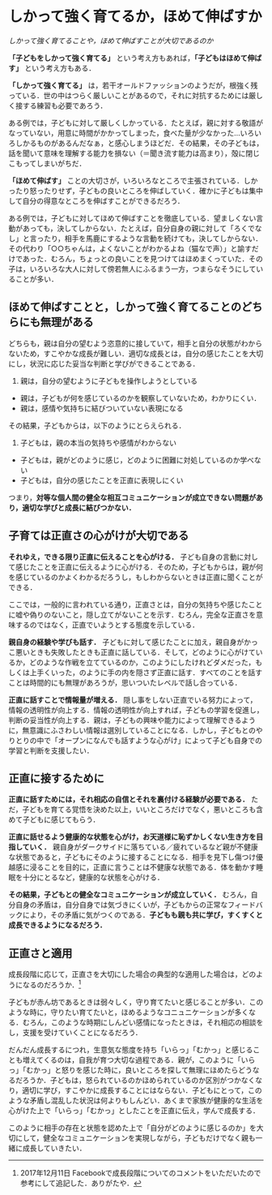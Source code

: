 <!-- Title: 子どもは しかって強く育てるのか，ほめて伸ばすのか，子育ての心がけ（欺瞞と正直） - 子どものしかりかた (3/7)  
Date: December 07, 2017  
Chapter: 3  
Author: @motohasi   -->


<!-- 丁寧に書くと本一冊分になりそうなんだけれど，できる限り簡潔に書きたい． -->


# しかって強く育てるか，ほめて伸ばすか
*しかって強く育てることや，ほめて伸ばすことが大切であるのか*

**「子どもをしかって強く育てる」** という考え方もあれば，**「子どもはほめて伸ばす」** という考え方もある．

**「しかって強く育てる」** は，若干オールドファッションのようだが，根強く残っている．世の中はつらく厳しいことがあるので，それに対抗するためには厳しく接する練習も必要であろう．

ある例では，子どもに対して厳しくしかっている．たとえば，親に対する敬語がなっていない，用意に時間がかかってしまった，食べた量が少なかった…いろいろしかるものがあるんだなぁ，と感心しまうほどだ．その結果，その子どもは，話を聞いて意味を理解する能力を損ない（＝聞き流す能力は高まり），殻に閉じこもってしまいがちだ．

**「ほめて伸ばす」** ことの大切さが，いろいろなところで主張されている．しかったり怒ったりせず，子どもの良いところを伸ばしていく．確かに子どもは集中して自分の得意なところを伸ばすことができるだろう．

ある例では，子どもに対してほめて伸ばすことを徹底している．望ましくない言動があっても，決してしからない．たとえば，自分自身の親に対して「ろくでなし」と言ったり，相手を馬鹿にするような言動を続けても，決してしからない．その代わり「○○ちゃんは，よくないことがわかるよね（猫なで声）」と諭すだけであった．むろん，ちょっとの良いことを見つけてはほめまくっていた．その子は，いろいろな大人に対して傍若無人にふるまう一方，つまらなそうにしていることが多い．

## ほめて伸ばすことと，しかって強く育てることのどちらにも無理がある
どちらも，親は自分の望むよう恣意的に接していて，相手と自分の状態がわからないため，すこやかな成長が難しい．適切な成長とは，自分の感じたことを大切にし，状況に応じた妥当な判断と学びができることである．

1. 親は，自分の望むように子どもを操作しようとしている
- 親は，子どもが何を感じているのかを観察していないため，わかりにくい．
- 親は，感情や気持ちに結びついていない表現になる

その結果，子どもからは，以下のようにとらえられる．

1. 子どもは，親の本当の気持ちや感情がわからない
- 子どもは，親がどのように感じ，どのように困難に対処しているのか学べない
- 子どもは，自分の感じたことを正直に表現しにくい

つまり，**対等な個人間の健全な相互コミュニケーションが成立できない問題があり，適切な学びと成長に結びつかない．**

## 子育ては正直さの心がけが大切である

**それゆえ，できる限り正直に伝えることを心がける．**
子ども自身の言動に対して感じたことを正直に伝えるように心がける．そのため，子どもからは，親が何を感じているのかよくわかるだろうし，もしわからないときは正直に聞くことができる．

ここでは，一般的に言われている通り，正直さとは，自分の気持ちや感じたことに嘘や偽りのないこと，隠し立てがないことを示す．むろん，完全な正直さを意味するのではなく，正直でいようとする態度を示している．

**親自身の経験や学びも話す．**
子どもに対して感じたことに加え，親自身がかっこ悪いときも失敗したときも正直に話している．そして，どのように心がけているか，どのような作戦を立てているのか，このようにしたけれどダメだった，もしくは上手くいった，のように手の内を隠さず正直に話す．すべてのことを話すことは時間的にも無理があろうが，思いついたレベルで話し合っている．

**正直に話すことで情報量が増える．**
隠し事をしない正直でいる努力によって，情報の透明性が向上する．情報の透明性が向上すれば，子どもの学習を促進し，判断の妥当性が向上する．親は，子どもの興味や能力によって理解できるように，無意識にふさわしい情報は選別していることになる．しかし，子どもとのやりとりの中で「オープンになんでも話すような心がけ」によって子ども自身での学習と判断を支援したい．

## 正直に接するために

**正直に話すためには，それ相応の自信とそれを裏付ける経験が必要である．**
ただ，子どもを育てる覚悟を決めた以上，いいところだけでなく，悪いところも含めて子どもに感じてもらう．

**正直に話せるよう健康的な状態を心がけ，お天道様に恥ずかしくない生き方を目指していく．**
親自身がダークサイドに落ちている／疲れているなど親が不健康な状態であると，子どもにそのように接することになる．相手を見下し傷つけ優越感に浸ることを目的に，正直に言うことは不健康な状態である．体を動かす睡眠を十分にとるなど，健康的な状態を心がける．

**その結果，子どもとの健全なコミュニケーションが成立していく．**
むろん，自分自身の矛盾は，自分自身では気づきにくいが，子どもからの正常なフィードバックにより，その矛盾に気がつくのである．**子どもも親も共に学び，すくすくと成長できるようになるだろう．**


## 正直さと適用

成長段階に応じて，正直さを大切にした場合の典型的な適用した場合は，どのようになるのだろうか．[^20171211]

[^20171211]: 2017年12月11日 Facebookで成長段階についてのコメントをいただいたので参考にして追記した．ありがたや．

子どもが赤ん坊であるときは弱々しく，守り育てたいと感じることが多い．このような時に，守りたい育てたいと，ほめるようなコニュニケーションが多くなる．むろん，このような時期にしんどい感情になったときは，それ相応の相談をし，支援を受けていくことになるだろう．

だんだん成長するにつれ，生意気な態度を持ち「いらっ」「むかっ」と感じることも増えてくるのは，自我が育つ大切な過程である．親が，このように「いらっ」「むかっ」と怒りを感じた時に，良いところを探して無理にほめたらどうなるだろうか．子どもは，怒られているのかほめられているのか区別がつかなくなり，適切に学び，すこやかに成長することにはならない．子どもにとって，このような矛盾し混乱した状況は何よりもしんどい．あくまで家族が健康的な生活を心がけた上で「いらっ」「むかっ」としたことを正直に伝え，学んで成長する．

このように相手の存在と状態を認めた上で「自分がどのように感じるのか」を大切にして，健全なコミュニケーションを実現しながら，子どもだけでなく親も一緒に成長していきたい．


<!-- ![20110326145438.jpg](20110326145438.jpg) -->
<!-- [f:id:masanari:20110326145438j:plain]


**次の記事は [どのぐらいしかるのか（頻度と度合い） - 子どものしかりかた (4/7)](http://motohasi.hatenablog.com/entry/2017/12/26/050125)だよ．**


// # 記事一覧

1. [はじめに - 子どものしかりかた (1/7)](http://motohasi.hatenablog.com/entry/2017/12/26/044424)
2. [子育てとしかることと怒ること（定義） - 子どものしかりかた (2/7)](http://motohasi.hatenablog.com/entry/2017/12/26/044657)
3. [子どもは しかって強く育てるのか，ほめて伸ばすのか，子育ての心がけ（欺瞞と正直） - 子どものしかりかた (3/7)](http://motohasi.hatenablog.com/entry/2017/12/10/231241)
4. [どのぐらいしかるのか（頻度と度合い） - 子どものしかりかた (4/7)](http://motohasi.hatenablog.com/entry/2017/12/26/050125)
5. [子どもが自分で行動するために判断基準を作ろう - 子どものしかりかた (5/7)](http://motohasi.hatenablog.com/entry/2017/12/14/171005)
6. [なぜしかるのか，どのようにしかるのか - 子どものしかりかた (6/7)](http://motohasi.hatenablog.com/entry/2017/12/26/051025)
7. [おわりに - 子どものしかりかた (7/7)](http://motohasi.hatenablog.com/entry/2017/12/26/051217)


読んでくださり，ありがとうございました．よろしければシェアや いいねをお願いします． -->
